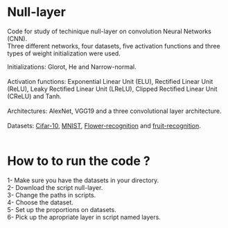 # Null-layer

Code for study of techinique null-layer on convolution Neural Networks (CNN).<br />
Three different networks, four datasets, five activation functions and three types of weight initialization were used.<br />

Initializations: Glorot, He and Narrow-normal. <br /><br />
Activation functions: Exponential Linear Unit (ELU), Rectified Linear Unit (ReLU), Leaky Rectified Linear Unit (LReLU), Clipped Rectified Linear Unit (CReLU) and Tanh. <br /><br />
Architectures: AlexNet, VGG19 and a three convolutional layer architecture. <br /> <br />
Datasets: [Cifar-10](https://www.cs.toronto.edu/~kriz/cifar.html), [MNIST](http://yann.lecun.com/exdb/mnist/), [Flower-recognition](https://www.kaggle.com/alxmamaev/flowers-recognition) and [fruit-recognition](https://www.kaggle.com/sshikamaru/fruit-recognition).<br /><br />


# How to to run the code ?

1- Make sure you have the datasets in your directory. <br />
2- Download the script null-layer.<br />
3- Change the paths in scripts.<br />
4- Choose the dataset.<br />
5- Set up the proportions on datasets.<br />
6- Pick up the apropriate layer in script named layers.<br />

